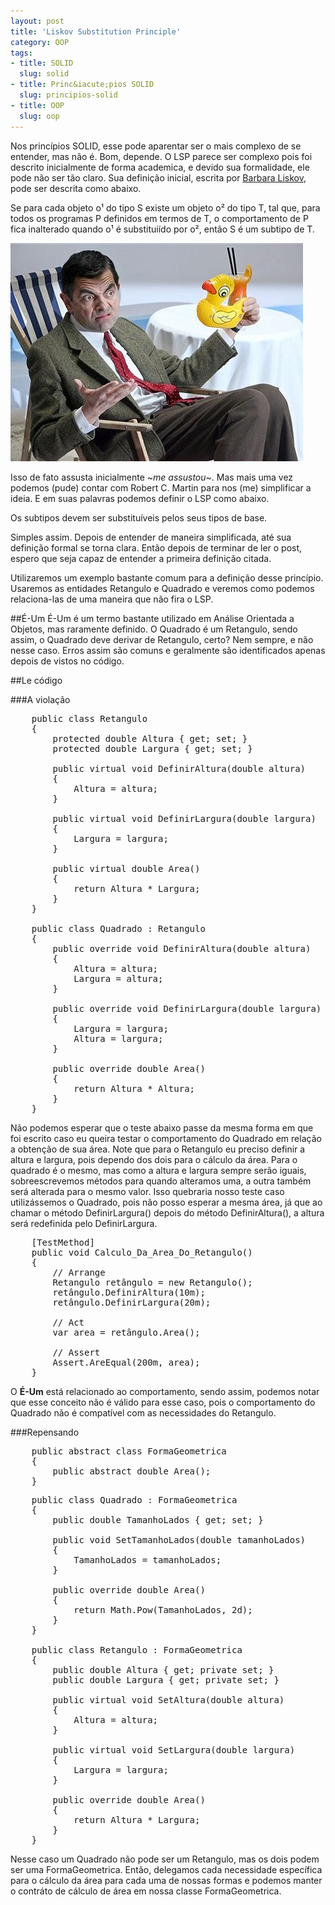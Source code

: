 ```yaml
--- 
layout: post
title: 'Liskov Substitution Principle'
category: OOP
tags: 
- title: SOLID
  slug: solid
- title: Princ&iacute;pios SOLID
  slug: principios-solid  
- title: OOP
  slug: oop
---
```

Nos princípios SOLID, esse pode aparentar ser o mais complexo de se entender, mas não é. Bom, depende.
O LSP parece ser complexo pois foi descrito inicialmente de forma academica, e devido sua formalidade, ele pode não ser tão claro.
Sua definição inicial, escrita por [Barbara Liskov][Barbara_Liskov], pode ser descrita como abaixo.
<p class="quote">
	Se para cada objeto o&sup1; do tipo S existe um objeto o&sup2; do tipo T, tal que, para todos os programas P definidos em termos de T, 
	o comportamento de P fica inalterado quando o&sup1; é substituiído por o&sup2;, então S é um subtipo de T.
</p>



<img title="Mr. Bean" src="/images/wtf_bean.jpg" class="post_img"/>



Isso de fato assusta inicialmente ~*me assustou*~. Mas mais uma vez podemos (pude) contar com Robert C. Martin para nos (me) simplificar a ideia. E em suas palavras podemos definir o LSP como abaixo.
<p class="quote">
	Os subtipos devem ser substituíveis pelos seus tipos de base.
</p>
Simples assim. Depois de entender de maneira simplificada, até sua definição formal se torna clara. Então depois de terminar de ler o post, espero que seja capaz de entender a primeira definição citada.


Utilizaremos um exemplo bastante comum para a definição desse princípio. Usaremos as entidades Retangulo e Quadrado e veremos como podemos relaciona-las de uma maneira que não fira o LSP.

##É-Um
É-Um é um termo bastante utilizado em Análise Orientada a Objetos, mas raramente definido. O Quadrado é um Retangulo, sendo assim, o Quadrado deve derivar de Retangulo, certo?
Nem sempre, e não nesse caso. Erros assim são comuns e geralmente são identificados apenas depois de vistos no código.

##Le código

###A violação
<pre name="code" class="c-sharp">
	public class Retangulo
    {
        protected double Altura { get; set; }
        protected double Largura { get; set; }

        public virtual void DefinirAltura(double altura)
        {
            Altura = altura;
        }

        public virtual void DefinirLargura(double largura)
        {
            Largura = largura;
        }

        public virtual double Area()
        {
            return Altura * Largura;
        }
    }
	
	public class Quadrado : Retangulo
    {
        public override void DefinirAltura(double altura)
        {
            Altura = altura;
            Largura = altura;
        }

        public override void DefinirLargura(double largura)
        {
            Largura = largura;
            Altura = largura;
        }

        public override double Area()
        {
            return Altura * Altura;
        }
    }
</pre>

Não podemos esperar que o teste abaixo passe da mesma forma em que foi escrito caso eu queira testar o comportamento do Quadrado em relação a obtenção de sua área.
Note que para o Retangulo eu preciso definir a altura e largura, pois dependo dos dois para o cálculo da área. Para o quadrado é o mesmo, mas como a altura e largura sempre serão iguais, sobreescrevemos métodos para quando alteramos uma, a outra também será alterada para o mesmo valor.
Isso quebraria nosso teste caso utilizássemos o Quadrado, pois não posso esperar a mesma área, já que ao chamar o método DefinirLargura() depois do método DefinirAltura(), a altura será redefinida pelo DefinirLargura.

<pre name="code" class="c-sharp">
	[TestMethod]
    public void Calculo_Da_Area_Do_Retangulo()
    {
        // Arrange
        Retangulo retângulo = new Retangulo();            
		retângulo.DefinirAltura(10m);
        retângulo.DefinirLargura(20m);
		
        // Act
        var area = retângulo.Area();

        // Assert
        Assert.AreEqual(200m, area);
    }
</pre>

O <strong>É-Um</strong> está relacionado ao comportamento, sendo assim, podemos notar que esse conceito não é válido para esse caso, pois o comportamento do Quadrado não é compatível com as necessidades do Retangulo.

###Repensando
<pre name="code" class="c-sharp">
	public abstract class FormaGeometrica
    {
        public abstract double Area();
    }
</pre>

<pre name="code" class="c-sharp">
	public class Quadrado : FormaGeometrica
    {
        public double TamanhoLados { get; set; }

        public void SetTamanhoLados(double tamanhoLados)
        {
            TamanhoLados = tamanhoLados;
        }

        public override double Area()
        {
            return Math.Pow(TamanhoLados, 2d);
        }
    }
	
	public class Retangulo : FormaGeometrica
    {
        public double Altura { get; private set; }
        public double Largura { get; private set; }

        public virtual void SetAltura(double altura)
        {
            Altura = altura;
        }

        public virtual void SetLargura(double largura)
        {
            Largura = largura;
        }

        public override double Area()
        {
            return Altura * Largura;
        }
    }
</pre>

Nesse caso um Quadrado não pode ser um Retangulo, mas os dois podem ser uma FormaGeometrica. Então, delegamos cada necessidade específica para o cálculo da área para cada uma de nossas formas e podemos manter o contráto de cálculo de área em nossa classe FormaGeometrica.

[Barbara_Liskov]:http://en.wikipedia.org/wiki/Barbara_Liskov